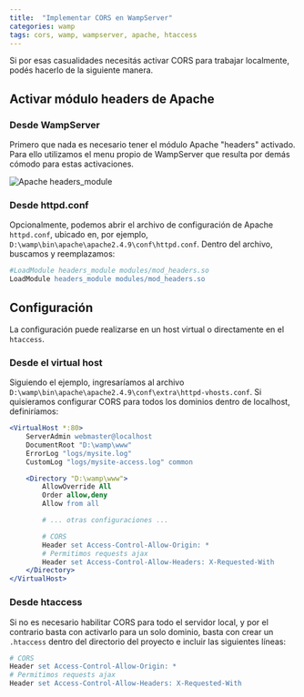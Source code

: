 ```yaml
---
title:  "Implementar CORS en WampServer"
categories: wamp
tags: cors, wamp, wampserver, apache, htaccess
---
```


Si por esas casualidades necesitás activar CORS para trabajar localmente, podés
hacerlo de la siguiente manera.

## Activar módulo headers de Apache

### Desde WampServer
Primero que nada es necesario tener el módulo Apache "headers" activado. Para ello
utilizamos el menu propio de WampServer que resulta por demás cómodo para estas activaciones.

<img src="http://i.imgur.com/cYTgIad.png" alt="Apache headers_module" title="Apache headers_module"/>

### Desde httpd.conf
Opcionalmente, podemos abrir el archivo de configuración de Apache `httpd.conf`,
ubicado en, por ejemplo, `D:\wamp\bin\apache\apache2.4.9\conf\httpd.conf`.
Dentro del archivo, buscamos y reemplazamos:

```apache
#LoadModule headers_module modules/mod_headers.so
LoadModule headers_module modules/mod_headers.so
```

## Configuración
La configuración puede realizarse en un host virtual o directamente en el `htaccess`.

### Desde el virtual host
Siguiendo el ejemplo, ingresaríamos al archivo `D:\wamp\bin\apache\apache2.4.9\conf\extra\httpd-vhosts.conf`. Si quisieramos configurar CORS
para todos los dominios dentro de localhost, definiríamos:

```apache
<VirtualHost *:80>
    ServerAdmin webmaster@localhost
    DocumentRoot "D:\wamp\www"
    ErrorLog "logs/mysite.log"
    CustomLog "logs/mysite-access.log" common

    <Directory "D:\wamp\www">
        AllowOverride All
        Order allow,deny
        Allow from all

        # ... otras configuraciones ...

        # CORS
        Header set Access-Control-Allow-Origin: *
        # Permitimos requests ajax
        Header set Access-Control-Allow-Headers: X-Requested-With
    </Directory>
</VirtualHost>
```

### Desde htaccess
Si no es necesario habilitar CORS para todo el servidor local, y por el contrario
basta con activarlo para un solo dominio, basta con crear un `.htaccess` dentro
del directorio del proyecto e incluir las siguientes líneas:

```apache
# CORS
Header set Access-Control-Allow-Origin: *
# Permitimos requests ajax
Header set Access-Control-Allow-Headers: X-Requested-With
```
